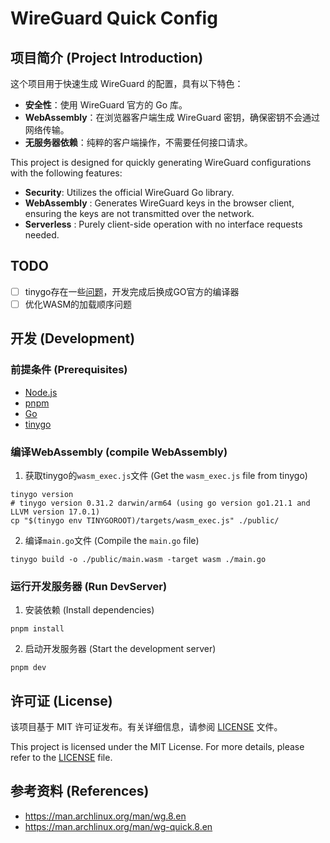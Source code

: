 # WireGuard Quick Config

## 项目简介 (Project Introduction)

这个项目用于快速生成 WireGuard 的配置，具有以下特色：

- **安全性**：使用 WireGuard 官方的 Go 库。
- **WebAssembly**：在浏览器客户端生成 WireGuard 密钥，确保密钥不会通过网络传输。
- **无服务器依赖**：纯粹的客户端操作，不需要任何接口请求。

This project is designed for quickly generating WireGuard configurations with the following features:

- **Security**: Utilizes the official WireGuard Go library.
- **WebAssembly** : Generates WireGuard keys in the browser client, ensuring the keys are not transmitted over the network.
- **Serverless** : Purely client-side operation with no interface requests needed.

## TODO

- [ ] tinygo存在一些[问题](https://github.com/tinygo-org/tinygo/issues/1140)，开发完成后换成GO官方的编译器
- [ ] 优化WASM的加载顺序问题

## 开发 (Development)

### 前提条件 (Prerequisites)

- [Node.js](https://nodejs.org)
- [pnpm](https://pnpm.io)
- [Go](https://go.dev)
- [tinygo](https://tinygo.org/getting-started/install/)

### 编译WebAssembly (compile WebAssembly)

1. 获取tinygo的`wasm_exec.js`文件 (Get the `wasm_exec.js` file from tinygo)

```shell
tinygo version
# tinygo version 0.31.2 darwin/arm64 (using go version go1.21.1 and LLVM version 17.0.1)
cp "$(tinygo env TINYGOROOT)/targets/wasm_exec.js" ./public/
```

2. 编译`main.go`文件 (Compile the `main.go` file)

```shell
tinygo build -o ./public/main.wasm -target wasm ./main.go
```

### 运行开发服务器 (Run DevServer)

1. 安装依赖 (Install dependencies)

```shell
pnpm install
```

2. 启动开发服务器 (Start the development server)

```shell
pnpm dev
```

## 许可证 (License)

该项目基于 MIT 许可证发布。有关详细信息，请参阅 [LICENSE](./LICENSE) 文件。

This project is licensed under the MIT License. For more details, please refer to the [LICENSE](./LICENSE) file.

## 参考资料 (References)

- https://man.archlinux.org/man/wg.8.en
- https://man.archlinux.org/man/wg-quick.8.en
